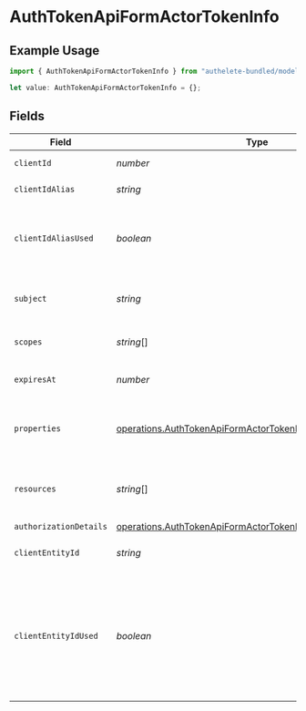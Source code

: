 # AuthTokenApiFormActorTokenInfo

## Example Usage

```typescript
import { AuthTokenApiFormActorTokenInfo } from "authelete-bundled/models/operations";

let value: AuthTokenApiFormActorTokenInfo = {};
```

## Fields

| Field                                                                                                                                          | Type                                                                                                                                           | Required                                                                                                                                       | Description                                                                                                                                    |
| ---------------------------------------------------------------------------------------------------------------------------------------------- | ---------------------------------------------------------------------------------------------------------------------------------------------- | ---------------------------------------------------------------------------------------------------------------------------------------------- | ---------------------------------------------------------------------------------------------------------------------------------------------- |
| `clientId`                                                                                                                                     | *number*                                                                                                                                       | :heavy_minus_sign:                                                                                                                             | The client id.                                                                                                                                 |
| `clientIdAlias`                                                                                                                                | *string*                                                                                                                                       | :heavy_minus_sign:                                                                                                                             | The alias of the client.                                                                                                                       |
| `clientIdAliasUsed`                                                                                                                            | *boolean*                                                                                                                                      | :heavy_minus_sign:                                                                                                                             | Flag specifying if the alias was used to identify the client                                                                                   |
| `subject`                                                                                                                                      | *string*                                                                                                                                       | :heavy_minus_sign:                                                                                                                             | the resource owner unique id                                                                                                                   |
| `scopes`                                                                                                                                       | *string*[]                                                                                                                                     | :heavy_minus_sign:                                                                                                                             | The scopes granted on the token                                                                                                                |
| `expiresAt`                                                                                                                                    | *number*                                                                                                                                       | :heavy_minus_sign:                                                                                                                             | time which the token expires.                                                                                                                  |
| `properties`                                                                                                                                   | [operations.AuthTokenApiFormActorTokenInfoProperty](../../models/operations/authtokenapiformactortokeninfoproperty.md)[]                       | :heavy_minus_sign:                                                                                                                             | Extra properties associated with the token                                                                                                     |
| `resources`                                                                                                                                    | *string*[]                                                                                                                                     | :heavy_minus_sign:                                                                                                                             | The array of the resources of the token.                                                                                                       |
| `authorizationDetails`                                                                                                                         | [operations.AuthTokenApiFormActorTokenInfoAuthorizationDetails](../../models/operations/authtokenapiformactortokeninfoauthorizationdetails.md) | :heavy_minus_sign:                                                                                                                             | N/A                                                                                                                                            |
| `clientEntityId`                                                                                                                               | *string*                                                                                                                                       | :heavy_minus_sign:                                                                                                                             | The entity ID of the client.<br/>                                                                                                              |
| `clientEntityIdUsed`                                                                                                                           | *boolean*                                                                                                                                      | :heavy_minus_sign:                                                                                                                             | Flag which indicates whether the entity ID of the client was used when the request for the access token was made.<br/>                         |